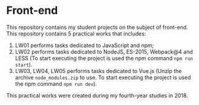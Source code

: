 # Front-end
This repository contains my student projects on the subject of front-end. This repository contains 5 practical works that includes:
1) LW01 performs tasks dedicated to JavaScript and npm;
2) LW02 performs tasks dedicated to NodeJS, ES-2015, Webpack@4 and LESS 
(To start executing the project is used the npm command `npm run start`).
3) LW03, LW04, LW05 performs tasks dedicated to Vue.js 
(Unzip the archive `node_modules.zip` to use. To start executing the project is used the npm command `npm run dev`).

This practical works were created during my fourth-year studies in 2018.
